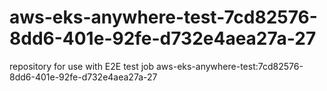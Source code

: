 # aws-eks-anywhere-test-7cd82576-8dd6-401e-92fe-d732e4aea27a-27
repository for use with E2E test job aws-eks-anywhere-test:7cd82576-8dd6-401e-92fe-d732e4aea27a-27
